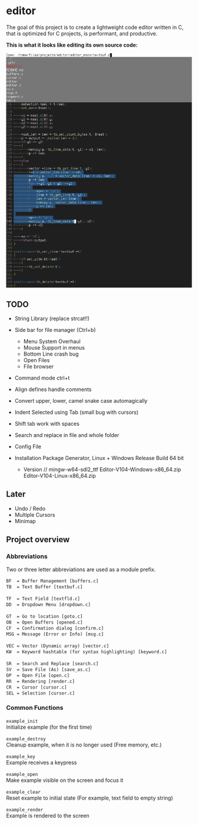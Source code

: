 # editor

The goal of this project is to create a lightweight code editor written in C,
that is optimized for C projects, is performant, and productive.

**This is what it looks like editing its own source code:**

![Screenshot of Editor](scrnshot.png)

## TODO

- String Library (replace strcat!!)

- Side bar for file manager (Ctrl+b)
	- Menu System Overhaul
	- Mouse Support in menus
	- Bottom Line crash bug
	- Open Files
	- File browser

- Command mode ctrl+t
- Align defines handle comments
- Convert upper, lower, camel snake case automagically
- Indent Selected using Tab (small bug with cursors)
- Shift tab work with spaces
- Search and replace in file and whole folder
- Config File

- Installation Package Generator, Linux + Windows Release Build 64 bit
	- Version
	// mingw-w64-sdl2_ttf
	Editor-V104-Windows-x86_64.zip
	Editor-V104-Linux-x86_64.zip

## Later

- Undo / Redo
- Multiple Cursors
- Minimap

## Project overview

### Abbreviations

Two or three letter abbreviations are used as a module prefix.

```
BF  = Buffer Management [buffers.c]
TB  = Text Buffer [textbuf.c]

TF  = Text Field [textfld.c]
DD  = Dropdown Menu [dropdown.c]

GT  = Go to location [goto.c]
OB  = Open Buffers [opened.c]
CF  = Confirmation dialog [confirm.c]
MSG = Message (Error or Info) [msg.c]

VEC = Vector (Dynamic array) [vector.c]
KW  = Keyword hashtable (for syntax highlighting) [keyword.c]

SR  = Search and Replace [search.c]
SV  = Save File (As) [save_as.c]
OP  = Open File [open.c]
RR  = Rendering [render.c]
CR  = Cursor [cursor.c]
SEL = Selection [cursor.c]
```

### Common Functions

`example_init`\
Initialize example (for the first time)

`example_destroy`\
Cleanup example, when it is no longer used (Free memory, etc.)

`example_key`\
Example receives a keypress

`example_open`\
Make example visible on the screen and focus it

`example_clear`\
Reset example to initial state
(For example, text field to empty string)

`example_render`\
Example is rendered to the screen
